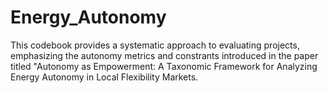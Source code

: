 # Energy_Autonomy
This codebook provides a systematic approach to evaluating projects, emphasizing the autonomy metrics and constrants introduced in the paper titled "Autonomy as Empowerment: A Taxonomic Framework for Analyzing Energy Autonomy in Local Flexibility Markets.
